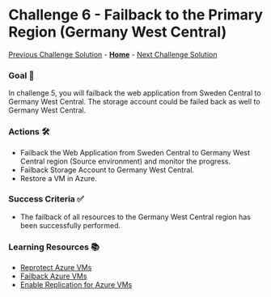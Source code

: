 # Challenge 6 - Failback to the Primary Region (Germany West Central)

[Previous Challenge Solution](challenge-05.md) - **[Home](../Readme.md)** - [Next Challenge Solution](challenge-07.md)

### Goal 🎯

In challenge 5, you will failback the web application from Sweden Central to Germany West Central. The storage account could be failed back as well to Germany West Central.

### Actions 🛠️

* Failback the Web Application from Sweden Central to Germany West Central region (Source environment) and monitor the progress.
* Failback Storage Account to Germany West Central.
* Restore a VM in Azure.

### Success Criteria ✅

* The failback of all resources to the Germany West Central region has been successfully performed.

### Learning Resources 📚

* [Reprotect Azure VMs](https://learn.microsoft.com/en-us/azure/site-recovery/azure-to-azure-how-to-reprotect)
* [Failback Azure VMs](https://learn.microsoft.com/en-us/azure/site-recovery/azure-to-azure-tutorial-failback)
* [Enable Replication for Azure VMs](https://learn.microsoft.com/en-us/azure/site-recovery/azure-to-azure-tutorial-enable-replication)


